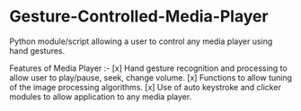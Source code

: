 # Gesture-Controlled-Media-Player
Python module/script allowing a user to control any media player using hand gestures.

Features of Media Player :-
[x] Hand gesture recognition and processing to allow user to play/pause, seek, change volume.
[x] Functions to allow tuning of the image processing algorithms.
[x] Use of auto keystroke and clicker modules to allow application to any media player.
